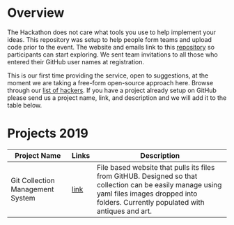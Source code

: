 # Overview
The Hackathon does not care what tools you use to help implement your ideas. This repository was setup to help people form teams and upload code prior to the event. The website and emails link to this [repository](https://github.com/hack-hunterdon/hackathon/) so participants can start exploring.  We sent team invitations to all those who entered their GitHub user names at registration.

This is our first time providing the service, open to suggestions, at the moment we are taking a free-form open-source approach here.  Browse through our [list of hackers](https://github.com/orgs/hack-hunterdon/people).  If you have a project already setup on GitHub please send us a project name, link, and description and we will add it to the table below.

# Projects 2019
| Project Name        | Links                                     | Description  |
| ------------------- | ----------------------------------------- | ------------ |
| Git Collection Management System | [link](https://github.com/gpitel/curiohawk) | File based website that pulls its files from GitHUB. Designed so that collection can be easily manage using yaml files images dropped into folders. Currently populated with antiques and art.|
